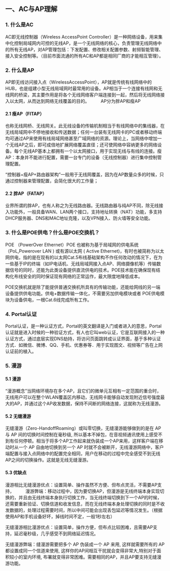## 一、AC与AP理解

### 1. 什么是AC

AC即无线控制器（Wireless AccessPoint Controller）是一种网络设备，用来集中化控制局域网内可控的无线AP，是一个无线网络的核心，负责管理无线网络中的所有无线AP，对AP管理包括：下发配置、修改相关配置参数、射频智能管理、接入安全控制等。（目前市面流通的所有AC和AP都是相同厂商的才能相互管理）。

### 2. 什么是AP

AP即无线访问接入点（WirelessAccessPoint），AP就是传统有线网络中的HUB，也是组建小型无线局域网时最常用的设备。AP相当于一个连接有线网和无线网的桥梁，其主要作用是将各个无线网络客户端连接到一起，然后将无线网络接入以太网，从而达到网络无线覆盖的目的。
　　
AP分为胖AP和瘦AP

#### 2.1 瘦AP（FITAP）

也称无线网桥、无线网关。此无线设备的传输机制相当于有线网络中的集线器，在无线局域网中不停地接收和传送数据；任何一台装有无线网卡的PC或者移动终端均可通过AP来使用有线局域网络甚至广域网络的资源。理论上，当网络中增加一个无线AP之后，即可成倍地扩展网络覆盖直径；还可使网络中容纳更多的网络设备。每个无线AP基本上都拥有一个以太网接口，用于实现无线与有线的连接。瘦AP：本身并不能进行配置，需要一台专门的设备（无线控制器）进行集中控制管理配置。

“控制器+瘦AP+路由器架构”一般用于无线网覆盖，因为在AP数量众多的时候，只通过控制器来管理配置，会简化很大的工作量；

#### 2.2 胖AP（FATAP）

业界所谓的胖AP，也有人称之为无线路由器。无线路由器与纯AP不同，除无线接入功能外，一般具备WAN、LAN两个接口，支持地址转换（NAT）功能，多支持DHCP服务器、DNS和MAC地址克隆，以及VPN接入、防火墙等安全功能。

### 3. 什么是POE供电？什么是POE交换机？

POE （PowerOver Ethernet）POE 也被称为基于局域网的供电系统（PoL,Powerover LAN ) 或有源以太网 ( Active Ethernet)，有时也被简称为以太网供电，指的是在现有的以太网Cat.5布线基础架构不作任何改动的情况下，在为一些基于IP的终端（如IP电话机、无线局域网接入点AP、网络摄像机等）传输数据信号的同时，还能为此类设备提供直流供电的技术。POE技术能在确保现有结构化布线安全的同时保证现有网络的正常运作，最大限度地降低成本。

POE交换机就是除了能提供普通交换机所具有的传输功能，还能给网线的另一端设备提供供电功能。供电+数据传输一体化，不需要另加供电模块或者 POE供电模块为设备供电，一根Cat.6线完成所有工作。

### 4. Portal认证

Portal认证，是一种认证方式，Portal的英文翻译是入门或者进入的意思，Portal认证就是进入时候的一种验证方式，有人也它叫web认证，它是互联网接入的一种认证方式，通过底层实现DNS劫持，将访问页面跳转成认证界面，基于多种认证方式．如微信、微博、QQ、手机、优惠券等．用于实现图文、视频等广告在上网认证前的植入。

### 5. 漫游

#### 5.1 漫游

“漫游概念”当网络环境存在多个AP，且它们的微单元互相有一定范围的重合时，无线用户可以在整个WLAN覆盖区内移动，无线网卡能够自动发现附近信号强度最大的AP，并通过这个AP收发数据，保持不间断的网络连接，这就称为无线漫游。

#### 5.2 无缝漫游

无缝漫游（Zero-HandoffRoaming）或叫零切换，无缝漫游能够做到的是在 AP 与 AP 间的切换时间控制在毫秒级, 所以基本不掉包，在音视频通讯使用上感受不到有任何停顿。相当于将多个AP工作起来就伪装成一个AP来用，这样客户端在移动时从一个 AP 自由地切换到另一个 AP 时就不会被断开，无线漫游网络中，客户端配置与接入点网络中的配置完全相同，用户在移动的过程中完全感受不到无线AP之间的切换操作。这就是无线无缝漫游。

#### 5.3 优缺点

漫游相比无缝漫游优点：设置简单、操作虽然不方便、但布点灵活，不需要AP支持，
　　
漫游弊端：移动过程中，因为要切换AP，但漫游是无线终端本身实现切换的，并且由无线终端本身执行切换工作，当无线终端切换到下一个AP的时候，还需要重新验证、切换信道和收发信息，而在无线终端本身处理切换的同时是不收发数据的，处理过程需要时间，所以中间可能会出现丢包延迟等情况发生。（根据使用AP和手机设备好坏，掉线时间不定，一般1秒左右）

无缝漫游相比漫游优点：设置简单，操作方便，但布点比较困难，且需要AP支持，延迟毫秒级，几乎感受不到网络延迟情况。

无缝漫游弊端：缝漫游需要把多个 AP 伪装成一个 AP 来用, 这样就需要所有的 AP 都设置成同一个信道来使用, 这样你的AP间相互干扰就会变得非常大,特别对于面积较小的室内环境, 布署就变得非常困难。需要相同的AP，并且AP要支持无缝漫游功能。

